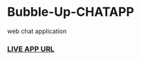 # Bubble-Up-CHATAPP
web chat application


### [LIVE APP URL](https://bubble-up-chatapp.netlify.app/)
